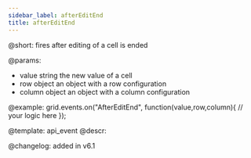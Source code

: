 ```yaml
---
sidebar_label: afterEditEnd
title: afterEditEnd
---          
```


@short: fires after editing of a cell is ended
	
@params:
- value			string		the new value of a cell
- row			object		an object with a row configuration
- column		object		an object with a column configuration


@example:
grid.events.on("AfterEditEnd", function(value,row,column){
	// your logic here
});


@template:	api_event
@descr:






@changelog: added in v6.1

